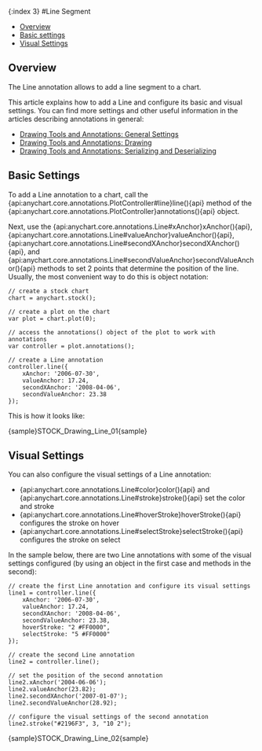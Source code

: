 {:index 3}
#Line Segment

* [Overview](#overview)
* [Basic settings](#basic_settings)
* [Visual Settings](#visual_settings)

## Overview

The Line annotation allows to add a line segment to a chart.

This article explains how to add a Line and configure its basic and visual settings. You can find more settings and other useful information in the articles describing annotations in general:

* [Drawing Tools and Annotations: General Settings](General_Settings)
* [Drawing Tools and Annotations: Drawing](Drawing)
* [Drawing Tools and Annotations: Serializing and Deserializing](Serializing_Deserializing)

## Basic Settings

To add a Line annotation to a chart, call the {api:anychart.core.annotations.PlotController#line}line(){api} method of the {api:anychart.core.annotations.PlotController}annotations(){api} object.

Next, use the {api:anychart.core.annotations.Line#xAnchor}xAnchor(){api}, {api:anychart.core.annotations.Line#valueAnchor}valueAnchor(){api}, {api:anychart.core.annotations.Line#secondXAnchor}secondXAnchor(){api}, and {api:anychart.core.annotations.Line#secondValueAnchor}secondValueAnchor(){api} methods to set 2 points that determine the position of the line. Usually, the most convenient way to do this is object notation:

```
// create a stock chart
chart = anychart.stock();

// create a plot on the chart
var plot = chart.plot(0);

// access the annotations() object of the plot to work with annotations
var controller = plot.annotations();

// create a Line annotation
controller.line({
    xAnchor: '2006-07-30',
    valueAnchor: 17.24,
    secondXAnchor: '2008-04-06',
    secondValueAnchor: 23.38
});
```

This is how it looks like:

{sample}STOCK\_Drawing\_Line\_01{sample}

## Visual Settings

You can also configure the visual settings of a Line annotation:

* {api:anychart.core.annotations.Line#color}color(){api} and {api:anychart.core.annotations.Line#stroke}stroke(){api} set the color and stroke
* {api:anychart.core.annotations.Line#hoverStroke}hoverStroke(){api} configures the stroke on hover
* {api:anychart.core.annotations.Line#selectStroke}selectStroke(){api} configures the stroke on select

In the sample below, there are two Line annotations with some of the visual settings configured (by using an object in the first case and methods in the second):

```
// create the first Line annotation and configure its visual settings
line1 = controller.line({
    xAnchor: '2006-07-30',
    valueAnchor: 17.24,
    secondXAnchor: '2008-04-06',
    secondValueAnchor: 23.38,
    hoverStroke: "2 #FF0000",
    selectStroke: "5 #FF0000"
});

// create the second Line annotation
line2 = controller.line();

// set the position of the second annotation
line2.xAnchor('2004-06-06');
line2.valueAnchor(23.82);
line2.secondXAnchor('2007-01-07');
line2.secondValueAnchor(28.92);
 
// configure the visual settings of the second annotation
line2.stroke("#2196F3", 3, "10 2");
```

{sample}STOCK\_Drawing\_Line\_02{sample}